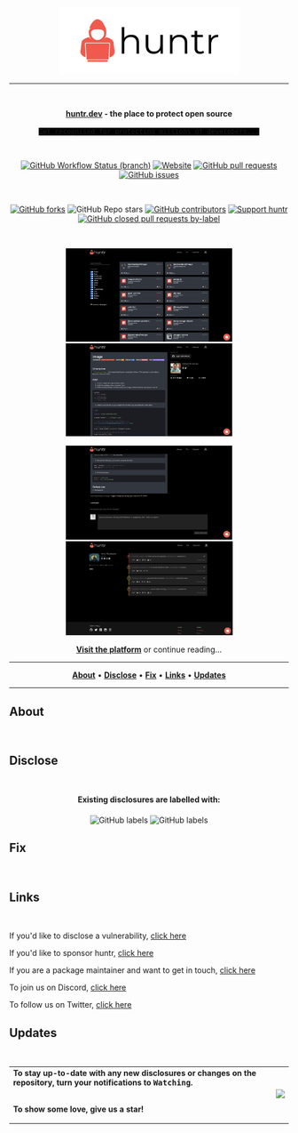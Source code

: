 <p align="center">
<a href="https://huntr.dev/" target="_blank"><img src="img/logo.png" width="325"></a>
</p>
<p align="center">
<hr />
</p>
<br />
<p align="center">
<b><a href="https://huntr.dev/" _target="blank">huntr.dev</a> - the place to protect open source</b>
</p>
<p align="center">
<code style="font-size:12px;background-color:black;">Get recognised for protecting millions of developers...</code>
</p>
<br />
<p align="center">
<a href="https://github.com/418sec/huntr/actions?query=workflow%3A%22Process+bounties%22" target="_blank"><img alt="GitHub Workflow Status (branch)" src="https://img.shields.io/github/workflow/status/418sec/huntr/Process%20bounties/staging?style=flat-square"></a>
<a href="https://huntr.dev/" target="_blank"><img alt="Website" src="https://img.shields.io/website?down_color=lightgrey&down_message=offline&label=huntr.dev&style=flat-square&up_color=blue&up_message=online&url=https%3A%2F%2Fhuntr.dev"></a>
<a href="https://github.com/418sec/huntr/pulls" target="_blank"><img alt="GitHub pull requests" src="https://img.shields.io/github/issues-pr/418sec/huntr?style=flat-square"></a>
<a href="https://github.com/418sec/huntr/issues" target="_blank"><img alt="GitHub issues" src="https://img.shields.io/github/issues/418sec/huntr?style=flat-square"></a>
</p>
<br />
<p align="center">
<a href="https://github.com/418sec/huntr/fork"><img alt="GitHub forks" src="https://img.shields.io/github/forks/418sec/huntr?style=flat-square"></a>
<img alt="GitHub Repo stars" src="https://img.shields.io/github/stars/418sec/huntr?style=flat-square">
<a href="https://github.com/418sec/huntr/graphs/contributors" target="_blank"><img alt="GitHub contributors" src="https://img.shields.io/github/contributors/418sec/huntr?style=flat-square"></a>
<a href="https://paypal.me/418sec" target="_blank"><img alt="Support huntr" src="https://img.shields.io/badge/PayPal-sponsor-orange?style=flat-square&logo=paypal"></a>
<a href="https://github.com/418sec/huntr/pulls?q=is%3Apr+is%3Aopen+label%3Adisclosure" target="_blank"><img alt="GitHub closed pull requests by-label" src="https://img.shields.io/github/issues-pr-closed-raw/418sec/huntr/disclosure?color=%23ef5a4d&label=resolved%20disclosure%20PRs&style=flat-square"></a>
</p>
<br />
<p align="center">
<a href="https://huntr.dev" target="_blank"><img src="img/bounties.png" width="300"></a>
<a href="https://huntr.dev" target="_blank"><img src="img/bounty.png" width="300"></a>
</p>
<p align="center">
<a href="https://huntr.dev" target="_blank"><img src="img/comments.png" width="300"></a>
<a href="https://huntr.dev" target="_blank"><img src="img/user.png" width="301"></a>
</p>
<p align="center"><a href="https://huntr.dev" target="_blank"><b>Visit the platform</b></a> or continue reading...</p>
<hr />
<p align="center">
  <a href="#how-to-use"><b>About</b></a> •
  <a href="#download"><b>Disclose</b></a> •
  <a href="#credits"><b>Fix</b></a> •
  <a href="#related"><b>Links</b></a> •
  <a href="#updates"><b>Updates</b></a>
</p>
<hr />

## About

<br />

## Disclose

<br />

<p align="center"><b>Existing disclosures are labelled with: </b> <br /><img style="margin-top:20px;" alt="GitHub labels" src="https://img.shields.io/github/labels/418sec/huntr/disclosure">
<img alt="GitHub labels" src="https://img.shields.io/github/labels/418sec/huntr/discussion">
</p>

## Fix

<br />

## Links

<br />

If you'd like to disclose a vulnerability, [click here](https://github.com/418sec/huntr/compare/staging...staging?template=disclose-vulnerability.md)

If you'd like to sponsor huntr, [click here](https://www.paypal.me/418sec)

If you are a package maintainer and want to get in touch, [click here](https://www.huntr.dev/contact-us)

To join us on Discord, [click here](https://discord.gg/6wVS2dm)

To follow us on Twitter, [click here](https://twitter.com/huntrdev)



## Updates

<br />

<table>
<tr>
<td><b>To stay up-to-date with any new disclosures or changes on the repository, turn your notifications to <kbd>Watching</kbd>.

<br />
<br />

To show some love, give us a star!</b></td>
<td><img src="img/watch.gif" width="800" /></td>
</tr>
</table>
